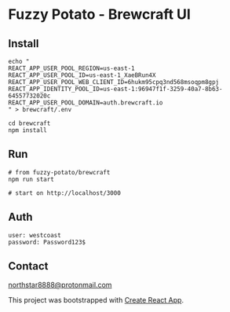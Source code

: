 # Fuzzy Potato - Brewcraft UI

## Install
```
echo "
REACT_APP_USER_POOL_REGION=us-east-1
REACT_APP_USER_POOL_ID=us-east-1_XaeBRun4X
REACT_APP_USER_POOL_WEB_CLIENT_ID=6hukm95cpq3nd568msoqpm8gpj
REACT_APP_IDENTITY_POOL_ID=us-east-1:96947f1f-3259-40a7-8b63-64557732020c
REACT_APP_USER_POOL_DOMAIN=auth.brewcraft.io
" > brewcraft/.env

cd brewcraft
npm install
```

## Run
```
# from fuzzy-potato/brewcraft
npm run start

# start on http://localhost/3000
```

## Auth
```
user: westcoast
password: Password123$
```

## Contact
[northstar8888@protonmail.com](mailto:northstar8888@protonmail.com?subject=[GitHub]%20Hi)

This project was bootstrapped with [Create React App](https://github.com/facebook/create-react-app).
